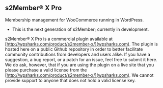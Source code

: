 ## s2Member® X Pro

Membership management for WooCommerce running in WordPress.

- This is the next generation of s2Member; currently in development.

s2Member® X Pro is a commercial plugin available at [http://wpsharks.com/product/s2member-x/](wpsharks.com). The plugin is hosted here on a public Github repository in order to better facilitate community contributions from developers and users alike. If you have a suggestion, a bug report, or a patch for an issue, feel free to submit it here. We do ask, however, that if you are using the plugin on a live site that you please purchase a valid license from the [http://wpsharks.com/product/s2member-x/](wpsharks.com). We cannot provide support to anyone that does not hold a valid license key.
